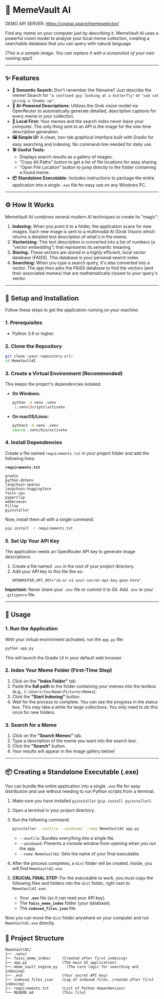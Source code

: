 # 🚀 MemeVault AI


DEMO API SERVER: https://cognai.space/memeselector/

Find any meme on your computer just by describing it. MemeVault AI uses a powerful vision model to analyze your local meme collection, creating a searchable database that you can query with natural language.


*(This is a sample image. You can replace it with a screenshot of your own running app!)*

---

## ✨ Features

*   **🧠 Semantic Search:** Don't remember the filename? Just describe the meme! Search for `"a confused guy looking at a butterfly"` or `"sad cat giving a thumbs up"`.
*   **🤖 AI-Powered Descriptions:** Utilizes the Grok vision model via OpenRouter to automatically generate detailed, descriptive captions for every meme in your collection.
*   **🏡 Local First:** Your memes and the search index never leave your computer. The only thing sent to an API is the image for the one-time description generation.
*   **🖼️ Simple UI:** A clean, two-tab graphical interface built with Gradio for easy searching and indexing. No command-line needed for daily use.
*   **🛠️ Useful Tools:**
    *   Displays search results as a gallery of images.
    *   "Copy All Paths" button to get a list of file locations for easy sharing.
    *   "Open File Location" button to jump directly to the folder containing a found meme.
*   **📦 Standalone Executable:** Includes instructions to package the entire application into a single `.exe` file for easy use on any Windows PC.

---

## ⚙️ How It Works

MemeVault AI combines several modern AI techniques to create its "magic":

1.  **Indexing:** When you point it to a folder, the application scans for new images. Each new image is sent to a multimodal AI (Grok Vision) which returns a detailed text description of what's in the meme.
2.  **Vectorizing:** This text description is converted into a list of numbers (a "vector embedding") that represents its semantic meaning.
3.  **Storing:** These vectors are stored in a highly efficient, local vector database (FAISS). This database is your personal search index.
4.  **Searching:** When you type a search query, it's also converted into a vector. The app then asks the FAISS database to find the vectors (and their associated memes) that are mathematically closest to your query's vector.

---

## 🔧 Setup and Installation

Follow these steps to get the application running on your machine.

### 1. Prerequisites
*   Python 3.9 or higher.

### 2. Clone the Repository
```bash
git clone <your-repository-url>
cd MemeVaultAI
```

### 3. Create a Virtual Environment (Recommended)
This keeps the project's dependencies isolated.

*   **On Windows:**
    ```bash
    python -m venv .venv
    .\.venv\Scripts\activate
    ```
*   **On macOS/Linux:**
    ```bash
    python3 -m venv .venv
    source .venv/bin/activate
    ```

### 4. Install Dependencies
Create a file named `requirements.txt` in your project folder and add the following lines:

**`requirements.txt`**
```
gradio
python-dotenv
langchain-openai
langchain-huggingface
faiss-cpu
pyperclip
webbrowser
Pillow
pyinstaller
```

Now, install them all with a single command:
```bash
pip install -r requirements.txt
```

### 5. Set Up Your API Key
The application needs an OpenRouter API key to generate image descriptions.

1.  Create a file named `.env` in the root of your project directory.
2.  Add your API key to this file like so:
    ```
    OPENROUTER_API_KEY="sk-or-v1-your-secret-api-key-goes-here"
    ```
**Important:** Never share your `.env` file or commit it to Git. Add `.env` to your `.gitignore` file.

---

## 🚀 Usage

### 1. Run the Application
With your virtual environment activated, run the `app.py` file:
```bash
python app.py
```
This will launch the Gradio UI in your default web browser.

### 2. Index Your Meme Folder (First-Time Step)
1.  Click on the **"Index Folder"** tab.
2.  Paste the **full path** to the folder containing your memes into the textbox (e.g., `C:\Users\YourName\Pictures\Memes`).
3.  Click the **"Start Indexing"** button.
4.  Wait for the process to complete. You can see the progress in the status box. This may take a while for large collections. You only need to do this once for new folders.

### 3. Search for a Meme
1.  Click on the **"Search Memes"** tab.
2.  Type a description of the meme you want into the search box.
3.  Click the **"Search"** button.
4.  Your results will appear in the image gallery below!

---

## 📦 Creating a Standalone Executable (.exe)

You can bundle the entire application into a single `.exe` file for easy distribution and use without needing to run Python scripts from a terminal.

1.  Make sure you have installed `pyinstaller` (`pip install pyinstaller`).
2.  Open a terminal in your project directory.
3.  Run the following command:
    ```bash
    pyinstaller --onefile --windowed --name MemeVaultAI app.py
    ```
    *   `--onefile`: Bundles everything into a single file.
    *   `--windowed`: Prevents a console window from opening when you run the app.
    *   `--name MemeVaultAI`: Sets the name of your final executable.

4.  After the process completes, a `dist` folder will be created. Inside, you will find `MemeVaultAI.exe`.

5.  **CRUCIAL FINAL STEP:** For the executable to work, you must copy the following files and folders into the `dist` folder, right next to `MemeVaultAI.exe`:
    *   Your **`.env`** file (so it can read your API key).
    *   The **`faiss_meme_index`** folder (your database).
    *   The **`indexed_files.json`** file.

Now you can move the `dist` folder anywhere on your computer and run `MemeVaultAI.exe` directly.

## 📁 Project Structure
```
MemeVaultAI/
├── .venv/
├── faiss_meme_index/     (Created after first indexing)
├── app.py                (The main UI application)
├── meme_vault_engine.py    (The core logic for searching and indexing)
├── .env                  (Your secret API key)
├── indexed_files.json    (Log of indexed files, created after first indexing)
├── requirements.txt      (List of Python dependencies)
└── README.md             (This file)
```

